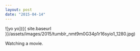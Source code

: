 ```yaml
---
layout: post
date: "2015-04-14"
---
```


![yo yo]({{ site.baseurl }}/assets/images/2015/tumblr_nmt9m0G34p1r16syio1_1280.jpg)

Watching a movie.
